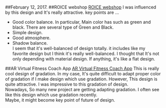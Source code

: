 ##February 12, 2017.
##ROICE webshop
[ROICE webshop](https://www.behance.net/gallery/48070467/ROICE-webshop)
I was influenced by this design and It's really attractive. key points are ...
- Good color balance. In particular, Main color has such as green and black. There are several type of Green and Black.
- Simple design.
- Good atmosphere.
- Shadow balance.  
I seem that it's well-balanced of design totally. it includes like my favorite design but I think it's really well-balanced. I thought that It's not only depending with material design. If anything, it's like a flat design.

##AR Virtual Fitness Coach App
[AR Virtual Fitness Coach App](https://www.behance.net/gallery/45859207/AR-Virtual-Fitness-Coach-App-AR-)
This is really cool design of gradation. In my case, It's quite difficult to adapt proper color of gradation if I make design which use gradation. However, This design is quite attractive. I was impressive to this gradation of design.  
Nowadays, So many new project are getting adapting gradation. I often see like this design which use gradation recently.  
Maybe, it might become key point of future of design.
